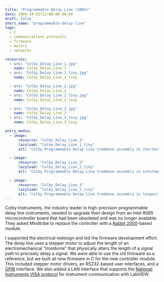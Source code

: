 ```yaml
---
title: "Programmable Delay Line (2004)"
date: 2004-10-01T12:00:00-08:00
draft: false
short_name: "programmable-delay-line"
tags:
  - C
  - communications protocols
  - firmware
  - motors
  - networks

resources:
  - src: "Colby_Delay_Line_1.jpg"
    name: Colby_Delay_Line_1
  - src: "Colby_Delay_Line_1_tiny.jpg"
    name: Colby_Delay_Line_1_tiny

  - src: "Colby_Delay_Line_2.jpg"
    name: Colby_Delay_Line_2
  - src: "Colby_Delay_Line_2_tiny.jpg"
    name: Colby_Delay_Line_2_tiny

  - src: "Colby_Delay_Line_3.jpg"
    name: Colby_Delay_Line_3
  - src: "Colby_Delay_Line_3_tiny.jpg"
    name: Colby_Delay_Line_3_tiny

entry_media:
  - image:
      resource: "Colby_Delay_Line_1"
      lazyload: "Colby_Delay_Line_1_tiny"
      alt: "Colby Programmable Delay Line trombone assembly in shortest delay position"

  - image:
      resource: "Colby_Delay_Line_2"
      lazyload: "Colby_Delay_Line_2_tiny"
      alt: "Colby Programmable Delay Line trombone assembly in intermediate delay position"

  - image:
      resource: "Colby_Delay_Line_3"
      lazyload: "Colby_Delay_Line_3_tiny"
      alt: "Colby Programmable Delay Line trombone assembly in longest delay position"
---
```

Colby Instruments, the industry leader in high-precision programmable delay line instruments, needed to upgrade their design from an Intel 8085 microcontroller board that had been obsoleted and was no longer available. They asked Mindtribe to replace the controller with a [Rabbit 2000](https://www.digi.com/support/productdetail?pid=4667)-based module.

I supported the electrical redesign and led the firmware development effort. The delay line uses a stepper motor to adjust the length of an electromechanical "trombone" that physically alters the length of a signal path to precisely delay a signal. We were able to use the old firmware as a reference, but we built all new firmware in C for the new controller module. This included stepper motor drivers, an RS232-based user interfaces, and a [GPIB](https://en.wikipedia.org/wiki/IEEE-488) interface. We also added a LAN interface that supports the [National Instruments VISA protocol](https://www.ni.com/visa/) for instrument communication with LabVIEW.
